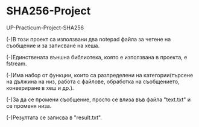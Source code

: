 # SHA256-Project
UP-Practicum-Project-SHA256

(-)В този проект са използвани два notepad файла за четене на съобщение и за записване на хеша.

(-)Единствената външна библиотека, която е използвана в проекта, е fstream.

(-)Има набор от функции, които са разпределени на категории(търсене на дължина на низ, работа с файлове, обработка на съобщението, конвериране в хеш и др.).

(-)За да се промени съобщение, просто се влиза във файла "text.txt" и се променя низа.

(-)Резултата се записва в "result.txt".
